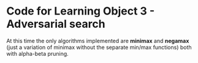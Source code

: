 # Code for Learning Object 3 - Adversarial search

At this time the only algorithms implemented are **minimax** and **negamax** (just a variation of minimax without
the separate min/max functions) both with alpha-beta pruning.

